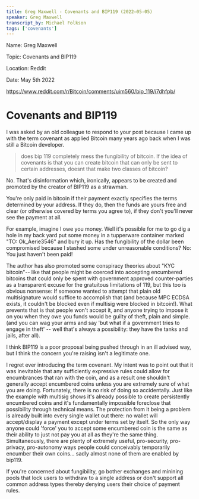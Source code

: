 ```yaml
---
title: Greg Maxwell - Covenants and BIP119 (2022–05-05)
speaker: Greg Maxwell
transcript_by: Michael Folkson
tags: ['covenants']
---
```


Name: Greg Maxwell

Topic: Covenants and BIP119

Location: Reddit

Date: May 5th 2022

<https://www.reddit.com/r/Bitcoin/comments/uim560/bip_119/i7dhfpb/>

# Covenants and BIP119

I was asked by an old colleague to respond to your post because I came up with the term covenant as applied Bitcoin many years ago back when I was still a Bitcoin developer.

> does bip 119 completely mess the fungibility of bitcoin. If the idea of covenants is that you can create bitcoin that can only be sent to certain addresses, doesnt that make two classes of bitcoin?

No. That's disinformation which, ironically, appears to be created and promoted by the creator of BIP119 as a strawman.

You're only paid in bitcoin if their payment exactly specifies the terms determined by your address. If they do, then the funds are yours free and clear (or otherwise covered by terms you agree to), if they don't you'll never see the payment at all.

For example, imagine I owe you money. Well it's possible for me to go dig a hole in my back yard put some money in a tupperware container marked "TO: Ok_Aerie3546" and bury it up. Has the fungibility of the dollar been compromised because I stashed some under unreasonable conditions? No: You just haven't been paid!

The author has also promoted some conspiracy theories about "KYC bitcoin"-- like that people might be coerced into accepting encumbered bitcoins that could only be spent with government approved counter-parties as a transparent excuse for the gratuitous limitations of 119, but this too is obvious nonsense: If someone wanted to attempt that plain old multisignature would suffice to accomplish that (and because MPC ECDSA exists, it couldn't be blocked even if multisig were blocked in bitcoin!). What prevents that is that people won't accept it, and anyone trying to impose it on you when they owe you funds would be guilty of theft, plain and simple. (and you can wag your arms and say 'but what if a government tries to engage in theft' -- well that's always a possibility: they have the tanks and jails, after all).

I think BIP119 is a poor proposal being pushed through in an ill advised way, but I think the concern you're raising isn't a legitimate one.

I regret ever introducing the term covenant. My intent was to point out that it was inevitable that any sufficiently expressive rules could allow for encumbrances that ran with the coin, and as a result one shouldn't generally accept encumbered coins unless you are extremely sure of what you are doing. Fortunately, there is no risk of doing so accidentally. Just like the example with multisig shows it's already possible to create persistently encumbered coins and it's fundamentally impossible foreclose that possibility through technical means. The protection from it being a problem is already built into every single wallet out there: no wallet will accept/display a payment except under terms set by itself. So the only way anyone could 'force' you to accept some encumbered coin is the same as their ability to just not pay you at all as they're the same thing. Simultaneously, there are plenty of extremely useful, pro-security, pro-privacy, pro-autonomy ways people could conceivably temporarily encumber their own coins... sadly almost none of them are enabled by bip119.

If you're concerned about fungibility, go bother exchanges and minining pools that lock users to withdraw to a single address or don't support all common address types thereby denying users their choice of payment rules.

